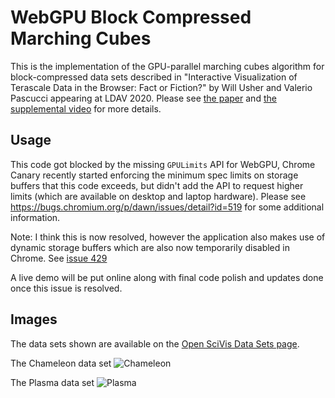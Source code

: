 # WebGPU Block Compressed Marching Cubes

This is the implementation of the GPU-parallel marching cubes algorithm for
block-compressed data sets described in "Interactive Visualization of Terascale
Data in the Browser: Fact or Fiction?" by Will Usher and Valerio Pascucci appearing
at LDAV 2020. Please see [the paper](https://www.willusher.io/publications/teraweb)
and [the supplemental video](https://youtu.be/O7Tboj2dDVA) for more details.

## Usage

This code got blocked by the missing `GPULimits` API for WebGPU, Chrome Canary recently started
enforcing the minimum spec limits on storage buffers that this code exceeds, but didn't add
the API to request higher limits (which are available on desktop and laptop hardware).
Please see https://bugs.chromium.org/p/dawn/issues/detail?id=519 for some additional
information.

Note: I think this is now resolved, however the application also makes use of dynamic
storage buffers which are also now temporarily disabled in Chrome. See [issue 429](https://bugs.chromium.org/p/dawn/issues/detail?id=429)

A live demo will be put online along with final code polish and updates done once this
issue is resolved.

## Images

The data sets shown are available on the [Open SciVis Data Sets page](https://klacansky.com/open-scivis-datasets/).

The Chameleon data set
![Chameleon](https://i.imgur.com/l5goAsc.png)

The Plasma data set
![Plasma](https://i.imgur.com/HWJ4DHn.png)
